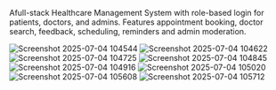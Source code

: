  Afull-stack Healthcare Management System with role-based login for patients, doctors, and admins.
 Features appointment booking, doctor search, feedback, scheduling, reminders and admin moderation.

![Screenshot 2025-07-04 104544](https://github.com/user-attachments/assets/dda974bb-a2e3-4249-a43c-dd714cb935e8)
![Screenshot 2025-07-04 104622](https://github.com/user-attachments/assets/d47b48c1-1b09-4c5c-a01e-408edb9602d1)
![Screenshot 2025-07-04 104725](https://github.com/user-attachments/assets/60b0f11d-2740-4c03-a242-3f1a94d1929b) ![Screenshot 2025-07-04 104845](https://github.com/user-attachments/assets/a1930683-c893-4bb9-a08e-575562013b7d)
![Screenshot 2025-07-04 104916](https://github.com/user-attachments/assets/65ad4d80-26d8-419c-a0c9-57d4da109301)
![Screenshot 2025-07-04 105020](https://github.com/user-attachments/assets/a422c4fa-081d-4cdf-8e6a-7fbbc26796cb)
![Screenshot 2025-07-04 105608](https://github.com/user-attachments/assets/337c8f9b-e225-4e73-8c73-3ac4b0bffa4a) ![Screenshot 2025-07-04 105712](https://github.com/user-attachments/assets/9130a6c9-06ec-44a1-898d-c61bcd6a0471)

